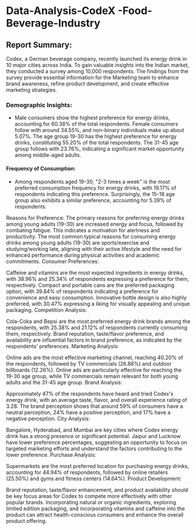 # Data-Analysis-CodeX -Food-Beverage-Industry
## Report Summary:

Codex, a German beverage company, recently launched its energy drink in 10 major cities across India. To gain valuable insights into the Indian market, they conducted a survey among 10,000 respondents. The findings from the survey provide essential information for the Marketing team to enhance brand awareness, refine product development, and create effective marketing strategies.

### Demographic Insights:

* Male consumers show the highest preference for energy drinks, accounting for 60.38% of the total respondents. Female consumers follow with around 34.55%, and non-binary individuals make up about 5.07%.
The age group 19-30 has the highest preference for energy drinks, constituting 55.20% of the total respondents. The 31-45 age group follows with 23.76%, indicating a significant market opportunity among middle-aged adults.
#### Frequency of Consumption:
* Among respondents aged 19-30, "2-3 times a week" is the most preferred consumption frequency for energy drinks, with 19.17% of respondents indicating this preference. Surprisingly, the 15-18 age group also exhibits a similar preference, accounting for 5.39% of respondents.

Reasons for Preference:
The primary reasons for preferring energy drinks among young adults (19-30) are increased energy and focus, followed by combating fatigue. This indicates a motivation for alertness and productivity.
The most common typical reasons for consuming energy drinks among young adults (19-30) are sports/exercise and studying/working late, aligning with their active lifestyle and the need for enhanced performance during physical activities and academic commitments.
Consumer Preferences:

Caffeine and vitamins are the most expected ingredients in energy drinks, with 38.96% and 25.34% of respondents expressing a preference for them, respectively.
Compact and portable cans are the preferred packaging option, with 39.84% of respondents indicating a preference for convenience and easy consumption. Innovative bottle design is also highly preferred, with 30.47% expressing a liking for visually appealing and unique packaging.
Competition Analysis:

Cola-Coka and Bepsi are the most preferred energy drink brands among the respondents, with 25.38% and 21.12% of respondents currently consuming them, respectively.
Brand reputation, taste/flavor preference, and availability are influential factors in brand preference, as indicated by the respondents' preferences.
Marketing Analysis:

Online ads are the most effective marketing channel, reaching 40.20% of the respondents, followed by TV commercials (26.88%) and outdoor billboards (12.26%).
Online ads are particularly effective for reaching the 19-30 age group, while TV commercials remain relevant for both young adults and the 31-45 age group.
Brand Analysis:

Approximately 47% of the respondents have heard and tried Codex's energy drink, with an average taste, flavor, and overall experience rating of 3.28.
The brand perception shows that around 59% of consumers have a neutral perception, 24% have a positive perception, and 17% have a negative perception.
City Analysis:

Bangalore, Hyderabad, and Mumbai are key cities where Codex energy drink has a strong presence or significant potential. Jaipur and Lucknow have lower preference percentages, suggesting an opportunity to focus on targeted marketing efforts and understand the factors contributing to the lower preference.
Purchase Analysis:

Supermarkets are the most preferred location for purchasing energy drinks, accounting for 44.94% of respondents, followed by online retailers (25.50%) and gyms and fitness centers (14.64%).
Product Development:

Brand reputation, taste/flavor enhancement, and product availability should be key focus areas for Codex to compete more effectively with other popular brands.
Incorporating natural or organic ingredients, exploring limited edition packaging, and incorporating vitamins and caffeine into the product can attract health-conscious consumers and enhance the overall product offering.
